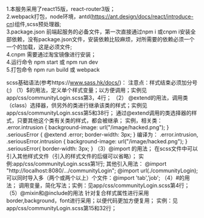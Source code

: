 1.本服务采用了react15版，react-router3版；  
2.webpack打包，node环境，antd(https://ant.design/docs/react/introduce-cn)组件,scss预处理器;  
3.package.json 前端起服务的必备文件，第一次直接通过npm i 或cnpm i安装全部依赖，没有package.json文件，安装依赖比较麻烦，对所需要的依赖必须一个一个的加载，这是必须文件;  
4.cnpm 需要通过淘宝镜像进行安装；  
4.运行命令 npm start 或 npm run dev  
5.打包命令 npm run build 或 webpack  

scss基础语法(参考https://www.sass.hk/docs/)：
注意点：样式结束必须加分号(;)
（1）$的用法，定义单个样式变量；以方便调用；实例见app/css/communityLogin.scss第3，4行；
（2） @extend的用法，调用类（class）选择器，供另外的类进行继承该类的样式；实例见app/css/communityLogin.scss第5和38行；
通过@extend调用的类选择器的样式，只要其他这个类有关类的样式，都会被继承；
实例，相关类：
.error.intrusion {
  background-image: url("/image/hacked.png");
}
.seriousError {
  @extend .error;
  border-width: 3px;
}
编译为：
.error.intrusion, .seriousError.intrusion {
       background-image: url("/image/hacked.png");
   }
   .seriousError{
        border-width: 3px;
   }
（3）@import 的用法；
在scss文件中可以引入其他样式文件（引入的样式文件的后缀可以省略）；
实例:app/css/communityLogin.scss第1行;
其他引入用法：  @import "http://localhost:8080/.../communityLogin";
                @import url(./communityLogin);
可以同时导入多（两个或两个以上）个文件：@import 'tab','job';
（4）#的用法；
调用变量，简化写法；实例：见app/css/communityLogin.scss第4行；
（5）@mixin和@include的用法
针对复合样式属性进行采用border,background，font进行采用；以便代码更加方便复用；
实例：见app/css/communityLogin.scss第15和32行；
